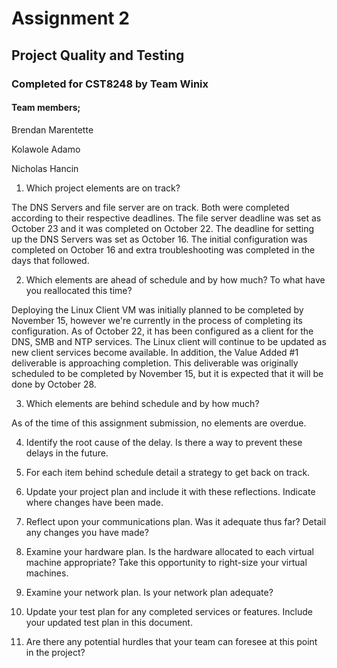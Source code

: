# Assignment 2
## Project Quality and Testing
### Completed for CST8248 by Team Winix

#### Team members;
Brendan Marentette

Kolawole Adamo

Nicholas Hancin


1) Which project elements are on track?

The DNS Servers and file server are on track. Both were completed according to their respective deadlines. The file server
deadline was set as October 23 and it was completed on October 22. The deadline for setting up the DNS Servers was set as
October 16. The initial configuration was completed on October 16 and extra troubleshooting was completed in the days 
that followed.


2) Which elements are ahead of schedule and by how much? To what have you reallocated this time?

Deploying the Linux Client VM was initially planned to be completed by November 15, however we're currently in the process
of completing its configuration. As of October 22, it has been configured as a client for the DNS, SMB and NTP services.
The Linux client will continue to be updated as new client services become available.
In addition, the Value Added #1 deliverable is approaching completion. This deliverable was originally scheduled to be completed
by November 15, but it is expected that it will be done by October 28.

3) Which elements are behind schedule and by how much?

As of the time of this assignment submission, no elements are overdue.


4) Identify the root cause of the delay. Is there a way to prevent these delays in the future.


5) For each item behind schedule detail a strategy to get back on track.


6) Update your project plan and include it with these reflections. Indicate where changes have been made.


7) Reflect upon your communications plan. Was it adequate thus far? Detail any changes you have made?


8) Examine your hardware plan. Is the hardware allocated to each virtual machine appropriate? Take this opportunity to right-size your virtual machines.


9) Examine your network plan. Is your network plan adequate?


10) Update your test plan for any completed services or features. Include your updated test plan in this document.


11) Are there any potential hurdles that your team can foresee at this point in the project?

